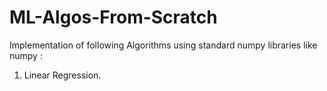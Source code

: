 # ML-Algos-From-Scratch

Implementation of following Algorithms using standard numpy libraries like numpy :

1. Linear Regression.
